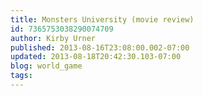 ```yaml
---
title: Monsters University (movie review)
id: 7365753038290074709
author: Kirby Urner
published: 2013-08-16T23:08:00.002-07:00
updated: 2013-08-18T20:42:30.103-07:00
blog: world_game
tags: 
---
```


